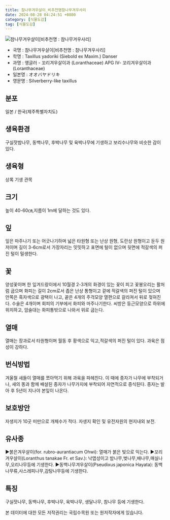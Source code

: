 ```yaml
---
title: 참나무겨우살이_비추천명참나무겨우사리
date: 2024-08-28 04:24:51 +0800
category: [식물도감]
tag: [식물도감]
---
```




![참나무겨우살이[비추천명 : 참나무겨우사리]](/fileUpload/plants/basic/Loranthaceae/Taxillus/14820/1_th2.JPG)
- 국명 : 참나무겨우살이[비추천명 : 참나무겨우사리]
- 학명 : Taxillus yadoriki (Siebold ex Maxim.) Danser
- 과명 : 앵글러 - 꼬리겨우살이과 (Loranthaceae) APG Ⅳ- 꼬리겨우살이과 (Loranthaceae)
- 일본명 : オオバヤドリキ
- 영문명 : Silverberry-like taxillus


## 분포
일본 / 한국(제주특별자치도) 
## 생육환경
구실잣밤나무, 동백나무, 후박나무 및 육박나무에 기생하고 보리수나무와 비슷한 감이 있다.
## 생육형
상록 기생 관목
## 크기
높이 40-60㎝,지름이 1m에 달하는 것도 있다.
## 잎
잎은 마주나기 또는 어긋나기하며 넓은 타원형 또는 난상 원형, 도란상 원형이고 둔두 원저이며 길이 3-6cm로서 가장자리는 밋밋하고 표면에 털이 없으며 뒷면에 적갈색의 퍼진 털이 밀생한다.
## 꽃
양성꽃이며 한 잎겨드랑이에서 10월경 2-3개의 화경이 있는 꽃이 피고 꽃봉오리는 활처럼 굽으며 화피는 길이 2cm로서 좁은 난상 통형이고 겉에 적갈색의 퍼진 털이 있으며 안쪽은 흑자색으로 광택이 나고, 끝은 4개의 주걱모양 열편으로 갈라져서 뒤로 젖혀진다. 수술은 4개이며 회피의 기부에서 화피와 마주나기한다. 씨방은 둥근모양으로 하위에 위치하고, 암술대는 화피통밖으로 나와서 위로 굽는다.
## 열매
열매는 장과로서 타원형이며 월동 후 황색으로 익고,적갈색의 퍼진 털이 있다. 과육은 점성이 강하다.
## 번식방법
겨울철 새들이 열매를 쪼아먹기 위해 과육을 파헤친다. 이 때에 종자가 나무에 부착되거나, 새의 똥과 함께 배설된 종자가 나무가지에 부착되어 자연적으로 증식된다. 종자는 발아 후 5년이 지나야 본잎이 나온다.
## 보호방안
자생지가 10곳 미만으로 개체수가 적다. 자생지 확인 및 유전자원의 현지내외 보전.
## 유사종
▶붉은겨우살이(for. rubro-aurantiacum Ohwi): 열매가 붉은 빛으로 익는다. ▶꼬리겨우살이(Loranthus tanakae Fr. et Sav.): 낙엽성이고 밤나무,벚나무,배나무,매실나무,오리나무등에 기생한다. ▶동백나무겨우살이(Pseudixus japonica Hayata): 동백나무류,사스레피나무,감탕나무등에 기생한다.
## 특징
구실잣나무, 동백나무, 후박나무, 육박나무, 생달나무, 참나무 등에 기생한다.






본 데이터에 대한 모든 저작권리는 국립수목원 또는 원저작자에게 있습니다.
